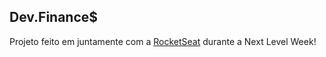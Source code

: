 ## Dev.Finance$

Projeto feito em juntamente com a [RocketSeat](https://www.rocketseat.com.br/) durante a Next Level Week!
